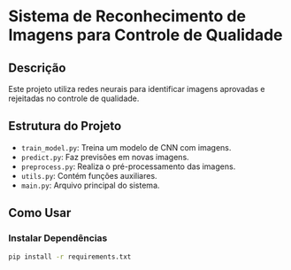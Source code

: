 # Sistema de Reconhecimento de Imagens para Controle de Qualidade

## Descrição
Este projeto utiliza redes neurais para identificar imagens aprovadas e rejeitadas no controle de qualidade.

## Estrutura do Projeto
- `train_model.py`: Treina um modelo de CNN com imagens.
- `predict.py`: Faz previsões em novas imagens.
- `preprocess.py`: Realiza o pré-processamento das imagens.
- `utils.py`: Contém funções auxiliares.
- `main.py`: Arquivo principal do sistema.

## Como Usar

### Instalar Dependências
```bash
pip install -r requirements.txt
